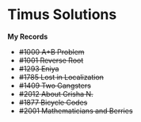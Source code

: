 # Timus Solutions
**My Records**
- ~~#1000 A+B Problem~~
- ~~#1001 Reverse Root~~
- ~~#1293 Eniya~~
- ~~#1785 Lost in Localization~~
- ~~#1409 Two Gangsters~~
- ~~#2012 About Grisha N.~~
- ~~#1877 Bicycle Codes~~
- ~~#2001 Mathematicians and Berries~~